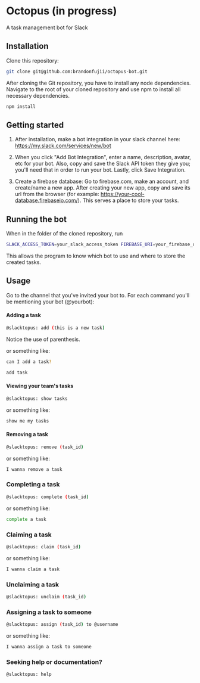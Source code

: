# Octopus (in progress)
A task management bot for Slack

## Installation 

Clone this repository: 
```bash
git clone git@github.com:brandonfujii/octopus-bot.git
```

After cloning the Git repository, you have to install any node dependencies. Navigate to the root of your cloned repository and use npm to install all necessary dependencies.
```bash
npm install
```

## Getting started
1) After installation, make a bot integration in your slack channel here:
https://my.slack.com/services/new/bot

2) When you click "Add Bot Integration", enter a name, description, avatar, etc for your bot. Also, copy and save the Slack API token they give you; you'll need that in order to run your bot. Lastly, click Save Integration.

3) Create a firebase database: Go to firebase.com, make an account, and create/name a new app. After creating your new app, copy and save its url from the browser (for example: https://your-cool-database.firebaseio.com/). This serves a place to store your tasks.

## Running the bot
When in the folder of the cloned repository, run 
```bash
SLACK_ACCESS_TOKEN=your_slack_access_token FIREBASE_URI=your_firebase_url node app.js
```
This allows the program to know which bot to use and where to store the created tasks.
## Usage
Go to the channel that you've invited your bot to. For each command you'll be mentioning your bot (@yourbot):
#### Adding a task
```bash
@slacktopus: add (this is a new task)
```
Notice the use of parenthesis.

or something like:
```bash
can I add a task?
```
```bash
add task
```

#### Viewing your team's tasks
```bash
@slacktopus: show tasks
```
or something like:
```bash
show me my tasks
```

#### Removing a task
```bash
@slacktopus: remove (task_id)
```
or something like:
```bash
I wanna remove a task
```

### Completing a task
```bash
@slacktopus: complete (task_id)
```
or something like:
```bash
complete a task
```

### Claiming a task
```bash
@slacktopus: claim (task_id)
```
or something like:
```bash
I wanna claim a task
```

### Unclaiming a task
```bash
@slacktopus: unclaim (task_id)
```

### Assigning a task to someone
```bash
@slacktopus: assign (task_id) to @username
```
or something like:
```bash
I wanna assign a task to someone
```

### Seeking help or documentation? 
```bash
@slacktopus: help
```

